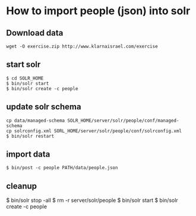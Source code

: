 # How to import people (json) into solr

## Download data
```
wget -O exercise.zip http://www.klarnaisrael.com/exercise
```
## start solr
```
$ cd SOLR_HOME
$ bin/solr start
$ bin/solr create -c people
```
## update solr schema
```
cp data/managed-schema SOLR_HOME/server/solr/people/conf/managed-schema
cp solrconfig.xml SORL_HOME/server/solr/people/conf/solrconfig.xml
$ bin/solr restart
```
## import data
```
$ bin/post -c people PATH/data/people.json
```


## cleanup
$ bin/solr stop -all
$ rm -r server/solr/people
$ bin/solr start
$ bin/solr create -c people

